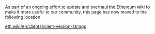 As part of an ongoing effort to update and overhaul the Ethereum wiki to make it more useful to our community, this page has now moved to the following location.

[eth.wiki/en/clients/client-version-strings](https://eth.wiki/en/clients/client-version-strings)